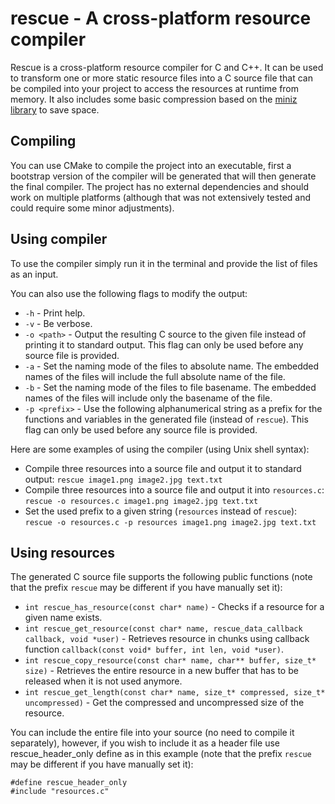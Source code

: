 # rescue - A cross-platform resource compiler

Rescue is a cross-platform resource compiler for C and C++. It can be used to transform one or more static resource files into a C source file that can be compiled into your project to access the resources at runtime from memory. It also includes some basic compression based on the [miniz library](https://code.google.com/p/miniz/) to save space.

## Compiling

You can use CMake to compile the project into an executable, first a bootstrap version of the compiler will be generated that will then generate the final compiler. The project has no external dependencies and should work on multiple platforms (although that was not extensively tested and could require some minor adjustments).

## Using compiler

To use the compiler simply run it in the terminal and provide the list of files as an input.

You can also use the following flags to modify the output:

 * `-h` - Print help.
 * `-v` - Be verbose.
 * `-o <path>` - Output the resulting C source to the given file instead of printing it to standard output. This flag can only be used before any source file is provided.
 * `-a` - Set the naming mode of the files to absolute name. The embedded names of the files will include the full absolute name of the file.
 * `-b` - Set the naming mode of the files to file basename. The embedded names of the files will include only the basename of the file.
 * `-p <prefix>` - Use the following alphanumerical string as a prefix for the functions and variables in the generated file (instead of `rescue`). This flag can only be used before any source file is provided.

Here are some examples of using the compiler (using Unix shell syntax):

 * Compile three resources into a source file and output it to standard output: `rescue image1.png image2.jpg text.txt`
 * Compile three resources into a source file and output it into `resources.c`: `rescue -o resources.c image1.png image2.jpg text.txt`
 * Set the used prefix to a given string (`resources` instead of `rescue`): `rescue -o resources.c -p resources image1.png image2.jpg text.txt`

## Using resources

The generated C source file supports the following public functions (note that the prefix `rescue` may be different if you have manually set it):

 * `int rescue_has_resource(const char* name)` - Checks if a resource for a given name exists.
 * `int rescue_get_resource(const char* name, rescue_data_callback callback, void *user)` - Retrieves resource in chunks using callback function `callback(const void* buffer, int len, void *user)`.
 * `int rescue_copy_resource(const char* name, char** buffer, size_t* size)` - Retrieves the entire resource in a new buffer that has to be released when it is not used anymore.
 * `int rescue_get_length(const char* name, size_t* compressed, size_t* uncompressed)` - Get the compressed and uncompressed size of the resource.

You can include the entire file into your source (no need to compile it separately), however, if you wish to include it as a header file use rescue_header_only define as in this example (note that the prefix `rescue` may be different if you have manually set it):

```
#define rescue_header_only
#include "resources.c"
```


